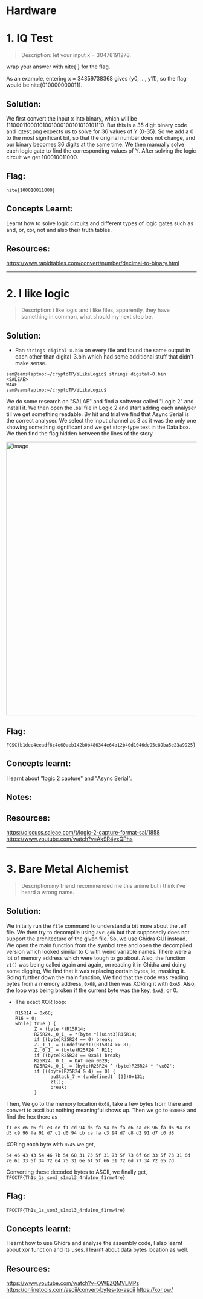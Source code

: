 # Hardware

# 1. IQ Test
> Description: let your input x = 30478191278.

wrap your answer with nite{ } for the flag.

As an example, entering x = 34359738368 gives (y0, ..., y11), so the flag would be nite{010000000011}.
## Solution:
We first convert the input x into binary, which will be 11100011000101001000100101010101110. But this is a 35 digit binary code and iqtest.png expects us to solve for 36 values of Y (0-35). So we add a 0 to the most significant bit, so that the original number does not change, and our binary becomes 36 digits at the same time. We then manually solve each logic gate to find the corresponding values pf Y.
After solving the logic circuit we get 100010011000.
## Flag:
```
nite{100010011000}
```
## Concepts Learnt:
Learnt how to solve logic circuits and different types of logic gates such as and, or, xor, not and also their truth tables.
## Resources:
https://www.rapidtables.com/convert/number/decimal-to-binary.html

***

# 2. I like logic
> Description: i like logic and i like files, apparently, they have something in common, what should my next step be.
## Solution:
- Ran `strings digital-x.bin` on every file and found the same output in each other than digital-3.bin which had some additional stuff that didn't make sense.
```
sam@samslaptop:~/cryptoTP/iLikeLogic$ strings digital-0.bin 
<SALEAE>
WAAF
sam@samslaptop:~/cryptoTP/iLikeLogic$ 
```
We do some research on "SALAE" and find a softwear called "Logic 2" and install it. We then open the .sal file in Logic 2 and start adding each analyser till we get something readable. By hit and trial we find that Async Serial is the correct analyser. We select the Input channel as 3 as it was the only one showing something significant and we get story-type text in the Data box. We then find the flag hidden between the lines of the story.

<img width="1264" height="722" alt="image" src="https://github.com/user-attachments/assets/32eae976-4dba-455e-bc52-464f1132b439" />


## Flag:

```
FCSC{b1dee4eeadf6c4e60aeb142b0b486344e64b12b40d1046de95c89ba5e23a9925}
```

## Concepts learnt:
I learnt about "logic 2 capture" and "Async Serial".
## Notes:
## Resources:
https://discuss.saleae.com/t/logic-2-capture-format-sal/1858
https://www.youtube.com/watch?v=Ak9R4yxQPhs

***

# 3. Bare Metal Alchemist
> Description:my friend recommended me this anime but i think i've heard a wrong name.
## Solution:
We initally run the `file` command to understand a bit more about the .elf file.
We then try to decompile using `avr-gdb` but that supposedly does not support the architecture of the given file. So, we use Ghidra GUI instead.
We open the main function from the symbol tree and open the decompiled version which looked similar to C with weird variable names. There were a lot of memory address which were tough to go about.
Also, the function `z1()` was being called again and again, on reading it in Ghidra and doing some digging, We find that it was replacing certain bytes, ie, masking it.
Going further down the main function, We find that the code was reading bytes from a memory address, `0x68`, and then was XORing it with `0xA5`. Also, the loop was being broken if the current byte was the key, `0xA5`, or 0.
- The exact XOR loop:
  ```
  R15R14 = 0x68;
  R16 = 0;
  while( true ) {
         Z = (byte *)R15R14;
         R25R24._0_1_ = *(byte *)(uint3)R15R14;
         if ((byte)R25R24 == 0) break;
         Z._1_1_ = (undefined1)(R15R14 >> 8);
         Z._0_1_ = (byte)R25R24 ^ R11;
         if ((byte)R25R24 == 0xa5) break;
         R25R24._0_1_ = DAT_mem_0029;
         R25R24._0_1_ = (byte)R25R24 ^ (byte)R25R24 * '\x02';
         if (((byte)R25R24 & 4) == 0) {
               auStack_7 = (undefined1  [3])0x131;
               z1();
               break;
         }
  ```
Then, We go to the memory location `0x68`, take a few bytes from there and convert to ascii but nothing meaningful shows up.
Then we go to `0x0068` and find the hex there as
  ```
  f1 e3 e6 e6 f1 e3 de f1 cd 94 d6 fa 94 d6 fa d6 ca c8 96 fa d6 94 c8 d5 c9 96 fa 91 d7 c1 d0 94 cb ca fa c3 94 d7 c8 d2 91 d7 c0 d8
  ```
XORing each byte with `0xA5` we get,
  ```
  54 46 43 43 54 46 7b 54 68 31 73 5f 31 73 5f 73 6f 6d 33 5f 73 31 6d 70 6c 33 5f 34 72 64 75 31 6e 6f 5f 66 31 72 6d 77 34 72 65 7d
  ```
Converting these decoded bytes to ASCII, we finally get,
  `TFCCTF{Th1s_1s_som3_s1mpl3_4rdu1no_f1rmw4re}`

## Flag:

```
TFCCTF{Th1s_1s_som3_s1mpl3_4rdu1no_f1rmw4re}
```

## Concepts learnt:

I learnt how to use Ghidra and analyse the assembly code, I also learnt about xor function and its uses. I learnt about data bytes location as well.

## Resources:

https://www.youtube.com/watch?v=OWEZQMVLMPs
https://onlinetools.com/ascii/convert-bytes-to-ascii
https://xor.pw/



